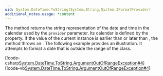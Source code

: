 ```yaml
---
uid: System.DateTime.ToString(System.String,System.IFormatProvider)
additional_notes.usage: *content
---
```


<p>The <xref href="System.DateTime.ToString(System.String,System.IFormatProvider)"></xref> method returns the string representation of the date and time in the calendar used by the <code>provider</code> parameter. Its calendar is defined by the <xref href="System.Globalization.DateTimeFormatInfo.Calendar"></xref> property. If the value of the current <xref href="System.DateTime"></xref> instance is earlier than <xref href="System.Globalization.Calendar.MinSupportedDateTime"></xref> or later than <xref href="System.Globalization.Calendar.MaxSupportedDateTime"></xref>, the method throws an <xref href="System.ArgumentOutOfRangeException"></xref>. The following example provides an illustration. It attempts to format a date that is outside the range of the <xref href="System.Globalization.UmAlQuraCalendar"></xref> class.  
  
 [!code-csharp[System.DateTime.ToString.ArgumentOutOfRangeException#4](~/samples/snippets/csharp/VS_Snippets_CLR_System/system.datetime.tostring.argumentoutofrangeexception/cs/datetime.tostring.argumentoutofrangeexception4.cs#4)]
 [!code-vb[System.DateTime.ToString.ArgumentOutOfRangeException#4](~/samples/snippets/visualbasic/VS_Snippets_CLR_System/system.datetime.tostring.argumentoutofrangeexception/vb/datetime.tostring.argumentoutofrangeexception4.vb#4)]</p>


